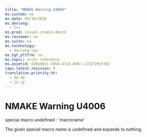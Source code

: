 ```yaml
---
title: "NMAKE Warning U4006"
ms.custom: na
ms.date: 09/18/2016
ms.devlang: 
  - C++
ms.prod: visual-studio-dev14
ms.reviewer: na
ms.suite: na
ms.technology: 
  - devlang-cpp
ms.tgt_pltfrm: na
ms.topic: error-reference
ms.assetid: 830ad63c-d454-47a3-840c-c272f29ef3d2
caps.latest.revision: 8
translation.priority.ht: 
  - de-de
  - ja-jp
---
```

# NMAKE Warning U4006
special macro undefined : 'macroname'  
  
 The given special macro name is undefined and expands to nothing.